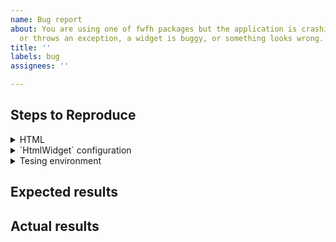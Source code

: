 ```yaml
---
name: Bug report
about: You are using one of fwfh packages but the application is crashing
  or throws an exception, a widget is buggy, or something looks wrong.
title: ''
labels: bug
assignees: ''

---
```


<!-- Thank you for using flutter_widget_from_html!

     If you have found a bug or if our documentation doesn't have an answer
     to what you're looking for, then fill out the template below.
-->

## Steps to Reproduce

<!-- You should provide as much info as possible so that we can reproduce the problem. -->

<details>
  <summary>HTML</summary>

<!-- Paste the HTML in full that is not working as expected -->

```html
```
</details>

<details>
  <summary>`HtmlWidget` configuration</summary>

<!-- 
      Paste how you are configuring `HtmlWidget` in your app code, e.g.:

      HtmlWidget(
        html,
        onTapUrl: (url) => _someSpecialLogic(url),
        textStyle: _someCustomStyle,
      );
-->

```dart
```
</details>

<details>
  <summary>Tesing environment</summary>

<!-- Finally, paste the output of running `flutter doctor -v` here. -->

```
```
</details>

## Expected results

<!-- What did you want to see? -->

## Actual results

<!-- What did you see? Include a screenshot and/or recording would help tremendously. -->
